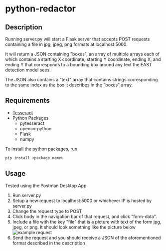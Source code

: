 # python-redactor

## Description
Running server.py will start a Flask server that accepts POST requests containing a file in jpg, jpeg, png formats at localhost:5000. 

It will return a JSON containing "boxes", an array of multiple arrays each of which contains a starting X coordinate, starting Y coordinate, ending X, and ending Y that corresponds to a bounding box around any text the EAST detection model sees. 

The JSON also contains a "text" array that contains strings corresponding to the same index as the box it describes in the "boxes" array.

## Requirements
* [Tesseract](https://github.com/tesseract-ocr/tesseract)
* Python Packages
  * pytesseract
  * opencv-python
  * Flask
  * numpy
  
To install the python packages, run 
```python
pip install <package name>
```

## Usage
Tested using the Postman Desktop App

1. Run server.py
2. Setup a new request to localhost:5000 or whichever IP is hosted by server.py
3. Change the request type to POST
4. Click body in the navigation bar of that request, and click "form-data". 
5. Include a file with the key "file" that is a picture with text of the form jpg, jpeg, or png. It should look something like the picture below
![example request](https://i.imgur.com/T0iCBLI.png)
6. Send the request and you should receive a JSON of the aforementioned format described in the description
